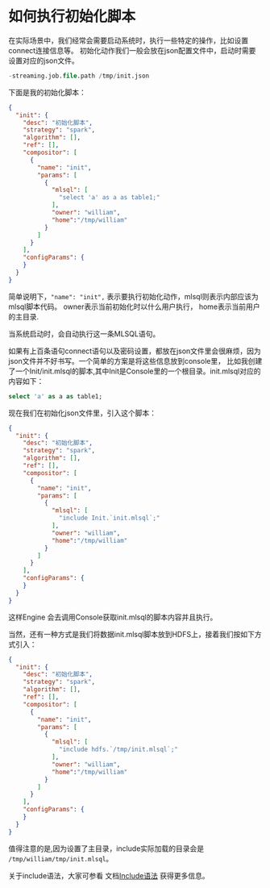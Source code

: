 # 如何执行初始化脚本

在实际场景中，我们经常会需要启动系统时，执行一些特定的操作，比如设置connect连接信息等。
初始化动作我们一般会放在json配置文件中，启动时需要设置对应的json文件。

```sql
-streaming.job.file.path /tmp/init.json
```

下面是我的初始化脚本：

```json
{
  "init": {
    "desc": "初始化脚本",
    "strategy": "spark",
    "algorithm": [],
    "ref": [],
    "compositor": [
      {
        "name": "init",
        "params": [
          {
            "mlsql": [
              "select 'a' as a as table1;"
            ],
            "owner": "william",
            "home":"/tmp/william"
          }
        ]
      }
    ],
    "configParams": {
    }
  }
}
```
简单说明下，`"name": "init",` 表示要执行初始化动作，mlsql则表示内部应该为mlsql脚本代码。 owner表示当前初始化时以什么用户执行，
home表示当前用户的主目录.

当系统启动时，会自动执行这一条MLSQL语句。

如果有上百条语句connect语句以及密码设置，都放在json文件里会很麻烦，因为json文件并不好书写。一个简单的方案是将这些信息放到console里，
比如我创建了一个Init/init.mlsql的脚本,其中Init是Console里的一个根目录。init.mlsql对应的内容如下：

```sql
select 'a' as a as table1;
```

现在我们在初始化json文件里，引入这个脚本：

```json
{
  "init": {
    "desc": "初始化脚本",
    "strategy": "spark",
    "algorithm": [],
    "ref": [],
    "compositor": [
      {
        "name": "init",
        "params": [
          {
            "mlsql": [
              "include Init.`init.mlsql`;"
            ],
            "owner": "william",
            "home":"/tmp/william"
          }
        ]
      }
    ],
    "configParams": {
    }
  }
}
```
这样Engine 会去调用Console获取init.mlsql的脚本内容并且执行。

当然，还有一种方式是我们将数据init.mlsql脚本放到HDFS上，接着我们按如下方式引入：

```json
{
  "init": {
    "desc": "初始化脚本",
    "strategy": "spark",
    "algorithm": [],
    "ref": [],
    "compositor": [
      {
        "name": "init",
        "params": [
          {
            "mlsql": [
              "include hdfs.`/tmp/init.mlsql`;"
            ],
            "owner": "william",
            "home":"/tmp/william"
          }
        ]
      }
    ],
    "configParams": {
    }
  }
}
```
值得注意的是,因为设置了主目录，include实际加载的目录会是 `/tmp/william/tmp/init.mlsql`。

关于include语法，大家可参看 文档[Include语法](http://docs.mlsql.tech/zh/grammar/include.html) 获得更多信息。